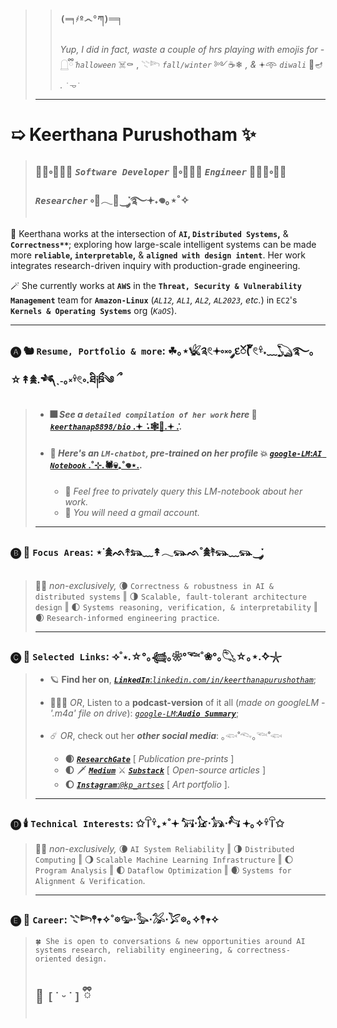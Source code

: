 > > ### `(═╕҂º෴°ཀ)`═╕
> > *Yup, I did in fact, waste a couple of hrs playing with emojis for -* 𓉸ྀི݁ *`halloween`* ☠️⚰️ , 𓇢𓆸 *`fall/winter`* ༻☕❄ *, &* 𖥔𖥸 *`diwali`* 🪷🪔 *.* `˙𐃷˙`
> ---
# ➯ Keerthana Purushotham ✨
> ### 🧛‍♀️༚🧙🏽‍♀️ *`Software Developer`* 🧟༚🧝🏽‍♀️ *`Engineer`* 🧚🏼‍♀️༚🧞‍♀️ *`Researcher`* ༚🔮𓂃🦇‿་༘࿐𖥔˖𖦹｡⋆˚✧
> 
 🧹 Keerthana works at the intersection of **`AI`, `Distributed Systems`,** & **`Correctness**`**; exploring how large-scale intelligent systems can be made more **`reliable`, `interpretable`,** & **`aligned with design intent`**. Her work integrates research-driven inquiry with production-grade engineering.

 🪄 She currently works at **`AWS`** in the **`Threat, Security & Vulnerability Management`** team for **`Amazon-Linux`** (*`AL12`, `AL1`, `AL2`, `AL2023`, etc.*) in `EC2`'s **`Kernels & Operating Systems`** org (*`KaOS`*).
 
---
### 🅐 🐿️ **`Resume, Portfolio & more`:** ☘︎｡⋆𓆤༉𓏲𖥔༚༝༚ ༘દၴ( ၴႅၴ𓏲𓍊ּ˖﹏𓆏࿐｡☆↟𖠰.𓆈ˎ˗｡༝𓍊𓏲༚.ཐི༏ཋྀ༄ ྀ 
> - #### 🎆 *See a **`detailed compilation of her work`** here* 🧨 [***`keerthanap8898/bio`*** .𖥔 ݁ ˖🕸️👻.𖥔 ݁.](https://github.com/keerthanap8898/bio#-links).
> - #### 🎇 *Here's an **`LM-chatbot`**, pre-trained on her profile* 💥 [*`google-LM`*:***`AI Notebook`*** .˚⊹.🕷💀₊˚𖦹⋆.](https://notebooklm.google.com/notebook/fe2125af-e6e0-4815-8181-041b267e3b8b?artifactId=133e9897-8c8b-4dcf-89e3-a0a0da965655).
>   - 🦃 *Feel free to privately query this LM-notebook about her work.*
>    - 🥧 *You will need a gmail account.*
> ---
### 🅑 🧣 **`Focus Areas`**: ⋆˙𖠰ᨒ↟𓃬﹏↟𓂃𓃮ᨒ˚𖠰࣪↟𓃮﹏𓃮‿་༘
> 🍁🍂 *non-exclusively,* 🌘 `Correctness & robustness in AI & distributed systems`  ‖  🌗 `Scalable, fault-tolerant architecture design`  ‖  🌓 `Systems reasoning, verification, & interpretability`  ‖  🌒 `Research-informed engineering practice`.
> 
> ---
### 🅒 🎃 **`Selected Links`**: ⟢˚⋆.☆°｡𓆉｡❀°𓆝˚❀°｡𓆡☆｡⋆.݁݁✧𓇼
> - 🪐 **Find her on**, [***`LinkedIn`***:*`linkedin.com/in/keerthanapurushotham`*](https://linkedin.com/in/keerthanapurushotham);
> 
> - 👩🏽‍🚀 *OR*, Listen to a **podcast-version** of it all (*made on googleLM - '.m4a' file on drive*): [*`google-LM`*:***`Audio Summary`***](https://drive.google.com/file/d/1TIv9bmw2HRo9JkZyHOzG4XH6CTmgmjTd/view);
> 
> - ☄️ *OR*, check out her ***other social media***: ｡𓆟˚𓆞｡𓆝˚𓆟 
>   - **🌒** [***`ResearchGate`***](https://www.researchgate.net/profile/Keerthana-Purushotham) [ *Publication pre-prints* ]
>   - **🌓** 🗡️ ***[`Medium`](https://medium.com/@keerthanapurushotham)*** ⚔️ ***[`Substack`](https://substack.com/@keerthanapurushotham)*** [ *Open-source articles* ]
>   - **🌔** [***`Instagram`***:*`@kp_artses`*](https://instagram.com/kp_artses) [ *Art portfolio* ].
> ---
### 🅓 🕯️ **`Technical Interests`**: ✩𓋼𓍊₊⋆˚𖥔 𓃙⋅𓃠⋅𓃥⋅𓃚 𖥔｡✧𓍊𓋼✩
> 🍁🍂 *non-exclusively,* 🌘 `AI System Reliability`  ‖   🌗 `Distributed Computing`  ‖   🌖 `Scalable Machine Learning Infrastructure`  ‖   🌔 `Program Analysis`  ‖  🌓 `Dataflow Optimization`  ‖   🌒 `Systems for Alignment & Verification`.
> 
> ---
### 🅔 🎿 **`Career`**: 𓇢𓆸𖤣𖥧✧˚𖡼𓅰⋅𓅭⋅𓅮⋅𓅯𖡼｡✧𖤣𖥧✧
> ```
> 🍀 She is open to conversations & new opportunities around AI systems research, reliability engineering, & correctness-oriented design. 
> ```
> 💫 `[˙ᵕ˙]` ྀི
> ---

